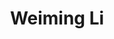 ---
# Display name

title: Weiming Li
user_groups: ["Graduated Master Students"]



organizations:
- name: 2008-2011 

Interests:
- Modeling of smectic liquid crystals

---